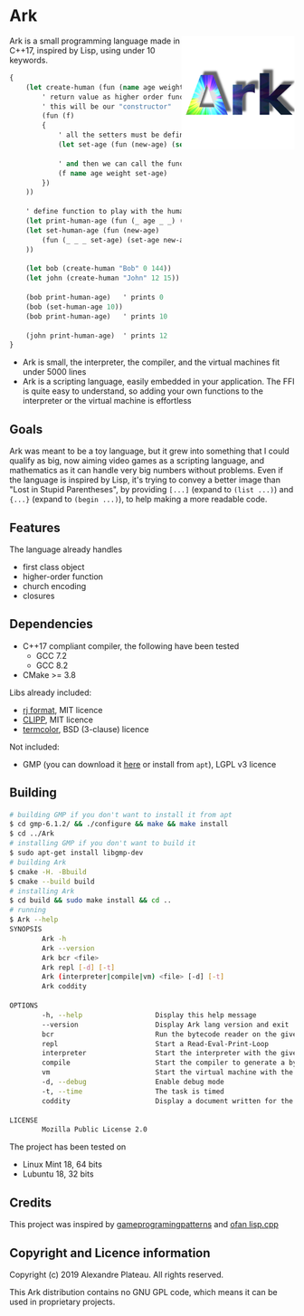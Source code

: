 # Ark

<img align="right" src="images/Ark.png" width=200px>

Ark is a small programming language made in C++17, inspired by Lisp, using under 10 keywords.

```clojure
{
    (let create-human (fun (name age weight)
        ' return value as higher order function to manipulate the data above
        ' this will be our "constructor"
        (fun (f)
        {
            ' all the setters must be defined in this scope
            (let set-age (fun (new-age) (set age new-age)))

            ' and then we can call the function
            (f name age weight set-age)
        })
    ))

    ' define function to play with the human more easily
    (let print-human-age (fun (_ age _ _) (print age)))
    (let set-human-age (fun (new-age)
        (fun (_ _ _ set-age) (set-age new-age))
    ))

    (let bob (create-human "Bob" 0 144))
    (let john (create-human "John" 12 15))

    (bob print-human-age)   ' prints 0
    (bob (set-human-age 10))
    (bob print-human-age)   ' prints 10

    (john print-human-age)  ' prints 12
}
```

* Ark is small, the interpreter, the compiler, and the virtual machines fit under 5000 lines
* Ark is a scripting language, easily embedded in your application. The FFI is quite easy to understand, so adding your own functions to the interpreter or the virtual machine is effortless

## Goals

Ark was meant to be a toy language, but it grew into something that I could qualify as big, now aiming video games as a scripting language, and mathematics as it can handle very big numbers without problems. Even if the language is inspired by Lisp, it's trying to convey a better image than "Lost in Stupid Parentheses", by providing `[...]` (expand to `(list ...)`) and `{...}` (expand to `(begin ...)`), to help making a more readable code.

## Features

The language already handles
* first class object
* higher-order function
* church encoding
* closures

## Dependencies

* C++17 compliant compiler, the following have been tested
    * GCC 7.2
    * GCC 8.2
* CMake >= 3.8

Libs already included:
* [rj format](https://github.com/ryjen/format), MIT licence
* [CLIPP](https://github.com/muellan/clipp), MIT licence
* [termcolor](https://github.com/ikalnytskyi/termcolor), BSD (3-clause) licence

Not included:
* GMP (you can download it [here](https://ftp.gnu.org/gnu/gmp/gmp-6.1.2.tar.bz2) or install from `apt`), LGPL v3 licence

## Building

```bash
# building GMP if you don't want to install it from apt
$ cd gmp-6.1.2/ && ./configure && make && make install
$ cd ../Ark
# installing GMP if you don't want to build it
$ sudo apt-get install libgmp-dev
# building Ark
$ cmake -H. -Bbuild
$ cmake --build build
# installing Ark
$ cd build && sudo make install && cd ..
# running
$ Ark --help
SYNOPSIS
        Ark -h 
        Ark --version 
        Ark bcr <file> 
        Ark repl [-d] [-t] 
        Ark (interpreter|compile|vm) <file> [-d] [-t] 
        Ark coddity 

OPTIONS
        -h, --help                  Display this help message
        --version                   Display Ark lang version and exit
        bcr                         Run the bytecode reader on the given file
        repl                        Start a Read-Eval-Print-Loop
        interpreter                 Start the interpreter with the given Ark source file
        compile                     Start the compiler to generate a bytecode file from the given Ark source file
        vm                          Start the virtual machine with the given bytecode file
        -d, --debug                 Enable debug mode
        -t, --time                  The task is timed
        coddity                     Display a document written for the Coddity contest

LICENSE
        Mozilla Public License 2.0
```

The project has been tested on
* Linux Mint 18, 64 bits
* Lubuntu 18, 32 bits

## Credits

This project was inspired by [gameprogramingpatterns](http://gameprogrammingpatterns.com/bytecode.html) and [ofan lisp.cpp](https://gist.github.com/ofan/721464)

## Copyright and Licence information

Copyright (c) 2019 Alexandre Plateau. All rights reserved.

This Ark distribution contains no GNU GPL code, which means it can be used in proprietary projects.